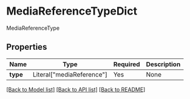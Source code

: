 # MediaReferenceTypeDict

MediaReferenceType

## Properties
| Name | Type | Required | Description |
| ------------ | ------------- | ------------- | ------------- |
**type** | Literal["mediaReference"] | Yes | None |


[[Back to Model list]](../../../../README.md#models-v2-link) [[Back to API list]](../../../../README.md#apis-v2-link) [[Back to README]](../../../../README.md)
